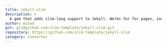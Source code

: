 ```yaml
---
title: jekyll-slim
description: >
  A gem that adds slim-lang support to Jekyll. Works for for pages, includes and layouts
author: minad
git: git@github.com:slim-template/jekyll-slim.git
repository: https://github.com/slim-template/jekyll-slim
category: converter
---
```

